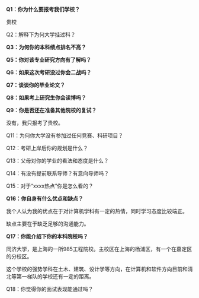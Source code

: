 
**Q1：你为什么要报考我们学校？**

贵校

Q2：解释下为何大学挂过科？

**Q3：为何你的本科绩点排名不高？**

**Q5：你对该专业研究方向有了解吗？**

**Q6：如果这次考研没过你会二战吗？**

**Q7：谈谈你的毕业论文？**

**Q8：如果考上研究生你会读博吗？**

**Q9：你是否还在准备其他院校的复试？**

没有，我只报考了贵校。

Q11：为何你大学没有参加过任何竞赛、科研项目？

Q12：考研上岸后你的规划是什么？

Q13：父母对你的学业的看法和态度是什么？

Q14：有没有提前联系导师？有意向导师吗？

Q15：对于“xxxx热点”你是怎么看的？

**Q16：你自身有什么优点和缺点？**

我个人认为我的优点在于对计算机学科有一定的热情，同时学习态度比较端正。

缺点主要在于缺乏足够的沟通能力。

**Q17：你能介绍下你的本科院校吗？**

同济大学，是上海的一所985工程院校。主校区在上海的杨浦区，有一个在嘉定区的分校区。

这个学校的强势学科在土木、建筑、设计学等方向，在计算机和软件方向目前和清北等第一梯队的学校还有一定的距离。

Q18：你觉得你的面试表现能通过吗？

